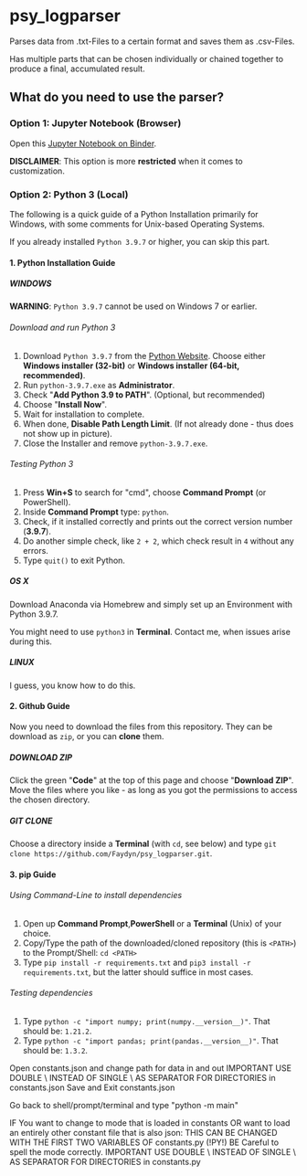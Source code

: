 # psy_logparser

Parses data from .txt-Files to a certain format and saves them as .csv-Files.

Has multiple parts that can be chosen individually or chained together to produce a final, accumulated result.

## What do you need to use the parser?

### Option 1: Jupyter Notebook (Browser)

Open this [Jupyter Notebook on Binder](https://mybinder.org/v2/gh/Faydyn/psy_logparser.git/master).

__DISCLAIMER__: This option is more __restricted__ when it comes to customization.

### Option 2: Python 3 (Local)
The following is a quick guide of a Python Installation primarily for Windows, with some comments for Unix-based Operating Systems.

If you already installed `Python 3.9.7` or higher, you can skip this part. 

#### 1. Python Installation Guide 

##### __WINDOWS__
__WARNING__: `Python 3.9.7` cannot be used on Windows 7 or earlier.

######  Download and run Python 3
1. Download `Python 3.9.7` from the [Python Website](https://www.python.org/downloads/release/python-397/). Choose either __Windows installer (32-bit)__ or __Windows installer (64-bit, recommended)__.
2. Run `python-3.9.7.exe` as __Administrator__.
3. Check "__Add Python 3.9 to PATH__". (Optional, but recommended)
4. Choose "__Install Now__".
5. Wait for installation to complete.
6. When done, __Disable Path Length Limit__. (If not already done - thus does not show up in picture).
7. Close the Installer and remove `python-3.9.7.exe`. 

###### Testing Python 3
1. Press __Win+S__ to search for "cmd", choose __Command Prompt__ (or PowerShell).
2. Inside __Command Prompt__ type: `python`. 
3. Check, if it installed correctly and prints out the correct version number (__3.9.7__).
4. Do another simple check, like `2 + 2`, which check result in `4` without any errors.
5. Type `quit()` to exit Python.

##### __OS X__
Download Anaconda via Homebrew and simply set up an Environment with Python 3.9.7.

You might need to use `python3` in __Terminal__.
Contact me, when issues arise during this. 

##### __LINUX__
I guess, you know how to do this.


#### 2. Github Guide 
Now you need to download the files from this repository. They can be download as `zip`, or you can __clone__ them. 

##### __DOWNLOAD ZIP__
Click the green "__Code__" at the top of this page and choose "__Download ZIP__".
Move the files where you like - as long as you got the permissions to access the chosen directory.

##### __GIT CLONE__ 
Choose a directory inside a __Terminal__ (with `cd`, see below) and type `git clone https://github.com/Faydyn/psy_logparser.git`.


#### 3. pip Guide 

###### Using Command-Line to install dependencies

1. Open up __Command Prompt__,__PowerShell__ or a __Terminal__ (Unix) of your choice.
2. Copy/Type the path of the downloaded/cloned repository (this is `<PATH>`) to the Prompt/Shell: `cd <PATH>`
3. Type `pip install -r requirements.txt` and `pip3 install -r requirements.txt`, but the latter should suffice in most cases.

###### Testing dependencies

1. Type `python -c "import numpy; print(numpy.__version__)"`. That should be: `1.21.2`. 
2. Type `python -c "import pandas; print(pandas.__version__)"`. That should be: `1.3.2`. 


Open constants.json and change path for data in and out
IMPORTANT USE DOUBLE \\ INSTEAD OF SINGLE \ AS SEPARATOR FOR DIRECTORIES in constants.json
Save and Exit constants.json 

Go back to shell/prompt/terminal and type "python -m main"

IF You want to change to mode that is loaded in constants OR want to load an 
entirely other constant file that is also json: 
THIS CAN BE CHANGED WITH THE FIRST TWO VARIABLES OF constants.py (!PY!)
BE Careful to spell the mode correctly. 
IMPORTANT USE DOUBLE \\ INSTEAD OF SINGLE \ AS SEPARATOR FOR DIRECTORIES in constants.py





